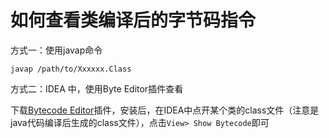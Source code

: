 # 如何查看类编译后的字节码指令

方式一：使用javap命令

```text
javap /path/to/Xxxxxx.Class
```

方式二：IDEA 中，使用Byte Editor插件查看

下载[Bytecode Editor](https://plugins.jetbrains.com/plugin/8461-bytecode-editor)插件，安装后，在IDEA中点开某个类的class文件（注意是java代码编译后生成的class文件），点击`View> Show Bytecode`即可


